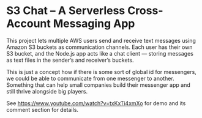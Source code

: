 # S3 Chat – A Serverless Cross-Account Messaging App

This project lets multiple AWS users send and receive text messages using Amazon S3 buckets as communication channels.
Each user has their own S3 bucket, and the Node.js app acts like a chat client — storing messages as text files in the sender’s and receiver’s buckets.

This is just a concept how if there is some sort of global id for messengers, we could be able to communicate from one messenger to another. Something that can help small companies build their messenger app and still thrive alongside big players.

See https://www.youtube.com/watch?v=txKxTi4xmXo for demo and its comment section for details.